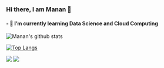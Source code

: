 ### Hi there, I am Manan 👋
#### - 🌱 I’m currently learning Data Science and Cloud Computing

![Manan's github stats](https://github-readme-stats.vercel.app/api?username=manan-bedi2908&show_icons=true&theme=tokyonight)


[![Top Langs](https://github-readme-stats.vercel.app/api/top-langs/?username=manan-bedi2908)](https://github.com/manan-bedi2908/github-readme-stats)


<a href="https://github-readme-stats.vercel.app/api?username=manan-bedi2908&show_icons=true&theme=tokyonight">
  <img align="left" src="https://github-readme-stats.vercel.app/api?username=manan-bedi2908&show_icons=true&theme=tokyonight" />
</a>
<a href="https://github-readme-stats.vercel.app/api/top-langs/?username=manan-bedi2908)](https://github.com/manan-bedi2908/github-readme-stats">
  <img align="left" src="https://github-readme-stats.vercel.app/api/pin/?username=manan-bedi2908" />
</a>




